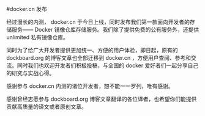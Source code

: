 #docker.cn 发布

经过漫长的内测， docker.cn 于今日上线，同时发布我们第一款面向开发者的存储服务—— Docker 镜像仓库存储服务。我们除了提供免费的公有服务外，还提供 unlimited 私有镜像仓库。

同时为了给广大开发者提供更加统一、方便的用户体验，即日起，原有的 dockboard.org 的博客文章也全部迁移到 docker.cn ，方便用户查阅、参考和交流。同时我们也欢迎开发者们积极投稿，与全国的 docker 爱好者们一起分享自己的研究与实战心得。

感谢参与 docker.cn 内测的诸位开发者，恕不能一一罗列，唯有感谢。

感谢曾经志愿参与 dockboard.org 博客文章翻译的各位译者，也希望你们能提供贡献高质量的译文或者原创文章。

